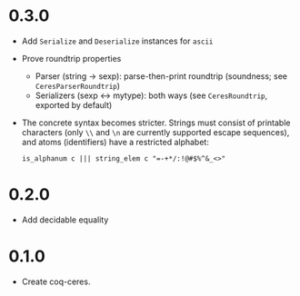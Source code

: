 # 0.3.0

- Add `Serialize` and `Deserialize` instances for `ascii`
- Prove roundtrip properties

    + Parser (string -> sexp): parse-then-print roundtrip (soundness; see `CeresParserRoundtrip`)
    + Serializers (sexp <-> mytype): both ways (see `CeresRoundtrip`, exported by default)

- The concrete syntax becomes stricter. Strings must consist of printable characters
  (only `\\` and `\n` are currently supported escape sequences), and atoms
  (identifiers) have a restricted alphabet:

  ```
  is_alphanum c ||| string_elem c "=-+*/:!@#$%^&_<>"
  ```

# 0.2.0

- Add decidable equality

# 0.1.0

- Create coq-ceres.
